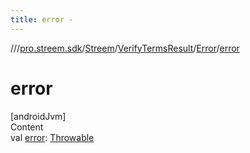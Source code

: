 ```yaml
---
title: error -
---
```

//[<root>](../../../../../index.md)/[pro.streem.sdk](../../../index.md)/[Streem](../../index.md)/[VerifyTermsResult](../index.md)/[Error](index.md)/[error](error.md)



# error  
[androidJvm]  
Content  
val [error](error.md): [Throwable](https://kotlinlang.org/api/latest/jvm/stdlib/kotlin/-throwable/index.html)  



